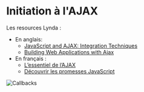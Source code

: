 # Initiation à l'AJAX

Les resources Lynda :

+ En anglais:
  + [JavaScript and AJAX: Integration Techniques](https://www.lynda.com/Developer-tutorials/JavaScript-and-AJAX/114900-2.html?org=ynov.com)
  + [Building Web Applications with Ajax](https://www.lynda.com/Web-tutorials/Building-Web-Applications-Ajax/560345-2.html?org=ynov.com)
+ En français :
  + [L’essentiel de l’AJAX](https://www.lynda.com/fr/AJAX-tutoriels/fondamentaux-AJAX-pratique/192838-2.html)
  + [Découvrir les promesses JavaScript](https://www.lynda.com/fr/Web-Development-tutorials/Decouvrir-promesses-JavaScript/584328/625843-4.html)

![Callbacks](https://www.commitstrip.com/wp-content/uploads/2017/05/Strip-Timeout-JS-650-finalV2.jpg)